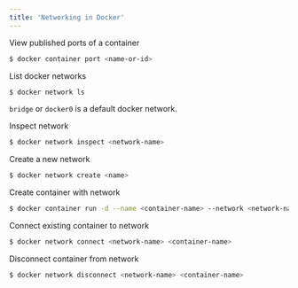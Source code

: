 ```yaml
---
title: 'Networking in Docker'
---
```

View published ports of a container
```bash
$ docker container port <name-or-id>
```

List docker networks
```bash
$ docker network ls
```
`bridge` or `docker0` is a default docker network.

Inspect network
```bash
$ docker network inspect <network-name>
```

Create a new network
```bash
$ docker network create <name>
```

Create container with network
```bash
$ docker container run -d --name <container-name> --network <network-name> postgres
```

Connect existing container to network
```bash
$ docker network connect <network-name> <container-name>
```

Disconnect container from network
```bash
$ docker network disconnect <network-name> <container-name>
```
